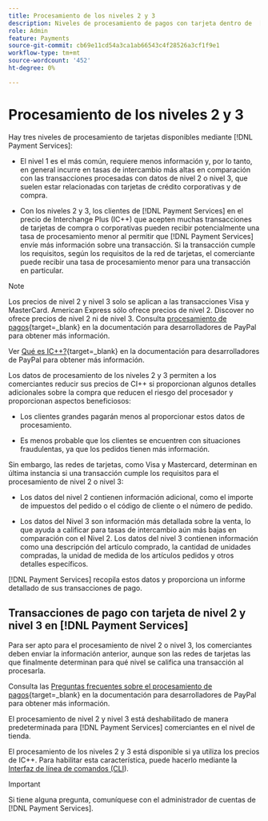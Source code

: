 ```yaml
---
title: Procesamiento de los niveles 2 y 3
description: Niveles de procesamiento de pagos con tarjeta dentro de  [!DNL Payment Services] transacciones.
role: Admin
feature: Payments
source-git-commit: cb69e11cd54a3ca1ab66543c4f28526a3cf1f9e1
workflow-type: tm+mt
source-wordcount: '452'
ht-degree: 0%

---
```


# Procesamiento de los niveles 2 y 3

Hay tres niveles de procesamiento de tarjetas disponibles mediante [!DNL Payment Services]:

* El nivel 1 es el más común, requiere menos información y, por lo tanto, en general incurre en tasas de intercambio más altas en comparación con las transacciones procesadas con datos de nivel 2 o nivel 3, que suelen estar relacionadas con tarjetas de crédito corporativas y de compra.

* Con los niveles 2 y 3, los clientes de [!DNL Payment Services] en el precio de Interchange Plus (IC++) que acepten muchas transacciones de tarjetas de compra o corporativas pueden recibir potencialmente una tasa de procesamiento menor al permitir que [!DNL Payment Services] envíe más información sobre una transacción. Si la transacción cumple los requisitos, según los requisitos de la red de tarjetas, el comerciante puede recibir una tasa de procesamiento menor para una transacción en particular.

>[!NOTE]
>
>Los precios de nivel 2 y nivel 3 solo se aplican a las transacciones Visa y MasterCard. American Express sólo ofrece precios de nivel 2. Discover no ofrece precios de nivel 2 ni de nivel 3. Consulta [procesamiento de pagos](https://developer.paypal.com/docs/checkout/advanced/processing/){target=_blank} en la documentación para desarrolladores de PayPal para obtener más información.

Ver [Qué es IC++?](https://www.paypal.com/us/brc/article/what-is-interchange-plus-plus){target=_blank} en la documentación para desarrolladores de PayPal para obtener más información.

Los datos de procesamiento de los niveles 2 y 3 permiten a los comerciantes reducir sus precios de CI++ si proporcionan algunos detalles adicionales sobre la compra que reducen el riesgo del procesador y proporcionan aspectos beneficiosos:

* Los clientes grandes pagarán menos al proporcionar estos datos de procesamiento.

* Es menos probable que los clientes se encuentren con situaciones fraudulentas, ya que los pedidos tienen más información.

Sin embargo, las redes de tarjetas, como Visa y Mastercard, determinan en última instancia si una transacción cumple los requisitos para el procesamiento de nivel 2 o nivel 3:

* Los datos del nivel 2 contienen información adicional, como el importe de impuestos del pedido o el código de cliente o el número de pedido.

* Los datos del Nivel 3 son información más detallada sobre la venta, lo que ayuda a calificar para tasas de intercambio aún más bajas en comparación con el Nivel 2. Los datos del nivel 3 contienen información como una descripción del artículo comprado, la cantidad de unidades compradas, la unidad de medida de los artículos pedidos y otros detalles específicos.

[!DNL Payment Services] recopila estos datos y proporciona un informe detallado de sus transacciones de pago.

## Transacciones de pago con tarjeta de nivel 2 y nivel 3 en [!DNL Payment Services]

Para ser apto para el procesamiento de nivel 2 o nivel 3, los comerciantes deben enviar la información anterior, aunque son las redes de tarjetas las que finalmente determinan para qué nivel se califica una transacción al procesarla.

Consulta las [Preguntas frecuentes sobre el procesamiento de pagos](https://www.paypal.com/us/cshelp/article/ts2278?_ga=1.131773126.875104296.1712843492){target=_blank} en la documentación para desarrolladores de PayPal para obtener más información.

El procesamiento de nivel 2 y nivel 3 está deshabilitado de manera predeterminada para [!DNL Payment Services] comerciantes en el nivel de tienda.

El procesamiento de los niveles 2 y 3 está disponible si ya utiliza los precios de IC++. Para habilitar esta característica, puede hacerlo mediante la [Interfaz de línea de comandos (CLI](configure-cli.md)).

>[!IMPORTANT]
>
>Si tiene alguna pregunta, comuníquese con el administrador de cuentas de [!DNL Payment Services].
